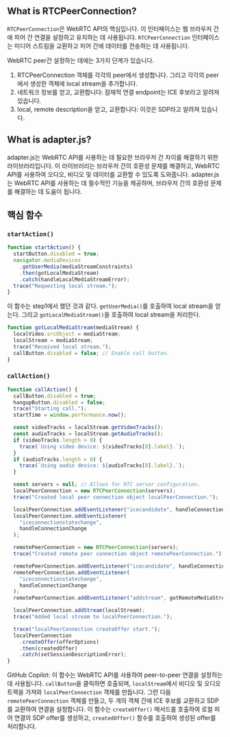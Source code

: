 ## What is RTCPeerConnection?

`RTCPeerConnection`은 WebRTC API의 핵심입니다. 이 인터페이스는 웹 브라우저 간에 피어 간 연결을 설정하고 유지하는 데 사용됩니다. `RTCPeerConnection` 인터페이스는 미디어 스트림을 교환하고 피어 간에 데이터를 전송하는 데 사용됩니다.

WebRTC peer간 설정하는 데에는 3가지 단계가 있습니다.

1. RTCPeerConnection 객체를 각각의 peer에서 생성합니다. 그리고 각각의 peer에서 생성한 객체에 local stream을 추가합니다.
2. 네트워크 정보를 얻고, 교환합니다: 잠재적 연결 endpoint는 ICE 후보라고 알려져 있습니다.
3. local, remote description을 얻고, 교환합니다: 이것은 SDP라고 알려져 있습니다.

## What is adapter.js?

adapter.js는 WebRTC API를 사용하는 데 필요한 브라우저 간 차이를 해결하기 위한 라이브러리입니다. 이 라이브러리는 브라우저 간의 호환성 문제를 해결하고, WebRTC API를 사용하여 오디오, 비디오 및 데이터를 교환할 수 있도록 도와줍니다. adapter.js는 WebRTC API를 사용하는 데 필수적인 기능을 제공하며, 브라우저 간의 호환성 문제를 해결하는 데 도움이 됩니다.

## 핵심 함수

### `startAction()`

```js
function startAction() {
  startButton.disabled = true;
  navigator.mediaDevices
    .getUserMedia(mediaStreamConstraints)
    .then(gotLocalMediaStream)
    .catch(handleLocalMediaStreamError);
  trace("Requesting local stream.");
}
```

이 함수는 step1에서 했던 것과 같다. `getUserMedia()`를 호출하여 local stream을 얻는다. 그리고 `gotLocalMediaStream()`을 호출하여 local stream을 처리한다.

```js
function gotLocalMediaStream(mediaStream) {
  localVideo.srcObject = mediaStream;
  localStream = mediaStream;
  trace("Received local stream.");
  callButton.disabled = false; // Enable call button.
}
```

### `callAction()`

```js
function callAction() {
  callButton.disabled = true;
  hangupButton.disabled = false;
  trace("Starting call.");
  startTime = window.performance.now();

  const videoTracks = localStream.getVideoTracks();
  const audioTracks = localStream.getAudioTracks();
  if (videoTracks.length > 0) {
    trace(`Using video device: ${videoTracks[0].label}.`);
  }
  if (audioTracks.length > 0) {
    trace(`Using audio device: ${audioTracks[0].label}.`);
  }

  const servers = null; // Allows for RTC server configuration.
  localPeerConnection = new RTCPeerConnection(servers);
  trace("Created local peer connection object localPeerConnection.");

  localPeerConnection.addEventListener("icecandidate", handleConnection);
  localPeerConnection.addEventListener(
    "iceconnectionstatechange",
    handleConnectionChange
  );

  remotePeerConnection = new RTCPeerConnection(servers);
  trace("Created remote peer connection object remotePeerConnection.");

  remotePeerConnection.addEventListener("icecandidate", handleConnection);
  remotePeerConnection.addEventListener(
    "iceconnectionstatechange",
    handleConnectionChange
  );
  remotePeerConnection.addEventListener("addstream", gotRemoteMediaStream);

  localPeerConnection.addStream(localStream);
  trace("Added local stream to localPeerConnection.");

  trace("localPeerConnection createOffer start.");
  localPeerConnection
    .createOffer(offerOptions)
    .then(createdOffer)
    .catch(setSessionDescriptionError);
}
```

GitHub Copilot: 이 함수는 WebRTC API를 사용하여 peer-to-peer 연결을 설정하는 데 사용됩니다. `callButton`을 클릭하면 호출되며, `localStream`에서 비디오 및 오디오 트랙을 가져와 `localPeerConnection` 객체를 만듭니다. 그런 다음 `remotePeerConnection` 객체를 만들고, 두 개의 객체 간에 ICE 후보를 교환하고 SDP를 교환하여 연결을 설정합니다. 이 함수는 `createOffer()` 메서드를 호출하여 로컬 피어 연결의 SDP offer를 생성하고, `createdOffer()` 함수를 호출하여 생성된 offer를 처리합니다.
